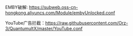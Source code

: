 EMBY破解: https://subweb.oss-cn-hongkong.aliyuncs.com/Module/embyUnlocked.conf

YouTube广告拦截：https://raw.githubusercontent.com/Orz-3/QuantumultX/master/YouTube.conf
